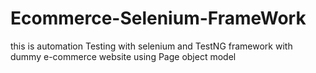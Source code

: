# Ecommerce-Selenium-FrameWork
this is automation Testing with selenium and TestNG framework with dummy e-commerce website using Page object model
